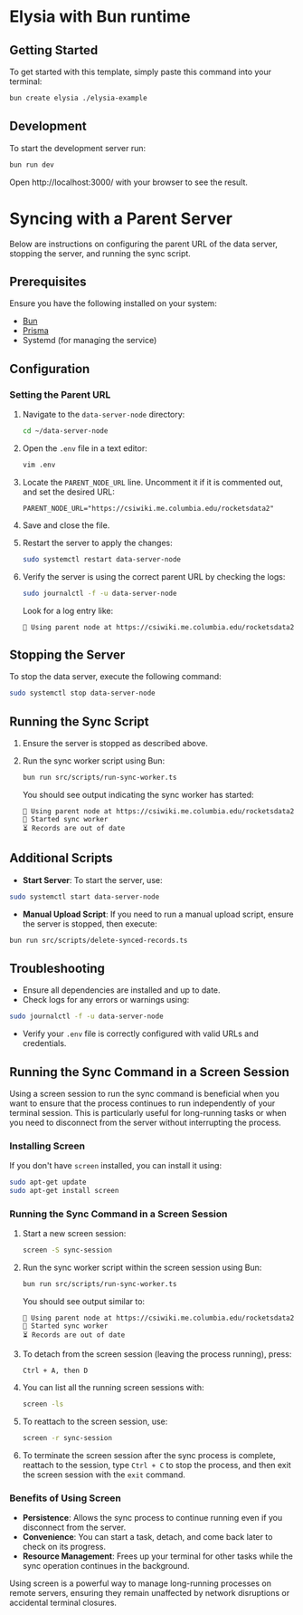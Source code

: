 # Elysia with Bun runtime

## Getting Started

To get started with this template, simply paste this command into your terminal:

```bash
bun create elysia ./elysia-example
```

## Development

To start the development server run:

```bash
bun run dev
```

Open http://localhost:3000/ with your browser to see the result.

# Syncing with a Parent Server

Below are instructions on configuring the parent URL of the data server, stopping the server, and running the sync script.

## Prerequisites

Ensure you have the following installed on your system:

- [Bun](https://bun.sh/)
- [Prisma](https://www.prisma.io/)
- Systemd (for managing the service)

## Configuration

### Setting the Parent URL

1. Navigate to the `data-server-node` directory:

   ```bash
   cd ~/data-server-node
   ```

2. Open the `.env` file in a text editor:

   ```bash
   vim .env
   ```

3. Locate the `PARENT_NODE_URL` line. Uncomment it if it is commented out, and set the desired URL:

   ```env
   PARENT_NODE_URL="https://csiwiki.me.columbia.edu/rocketsdata2"
   ```

4. Save and close the file.

5. Restart the server to apply the changes:

   ```bash
   sudo systemctl restart data-server-node
   ```

6. Verify the server is using the correct parent URL by checking the logs:

   ```bash
   sudo journalctl -f -u data-server-node
   ```

   Look for a log entry like:

   ```
   📡 Using parent node at https://csiwiki.me.columbia.edu/rocketsdata2
   ```

## Stopping the Server

To stop the data server, execute the following command:

```bash
sudo systemctl stop data-server-node
```

## Running the Sync Script

1. Ensure the server is stopped as described above.

2. Run the sync worker script using Bun:

   ```bash
   bun run src/scripts/run-sync-worker.ts
   ```

   You should see output indicating the sync worker has started:

   ```
   📡 Using parent node at https://csiwiki.me.columbia.edu/rocketsdata2
   🔄 Started sync worker
   ⏳ Records are out of date
   ```

## Additional Scripts

- **Start Server**: To start the server, use:

```bash
sudo systemctl start data-server-node
```

- **Manual Upload Script**: If you need to run a manual upload script, ensure the server is stopped, then execute:

```bash
bun run src/scripts/delete-synced-records.ts
```

## Troubleshooting

- Ensure all dependencies are installed and up to date.
- Check logs for any errors or warnings using:

```bash
sudo journalctl -f -u data-server-node
```

- Verify your `.env` file is correctly configured with valid URLs and credentials.

## Running the Sync Command in a Screen Session

Using a screen session to run the sync command is beneficial when you want to ensure that the process continues to run independently of your terminal session. This is particularly useful for long-running tasks or when you need to disconnect from the server without interrupting the process.

### Installing Screen

If you don't have `screen` installed, you can install it using:

```bash
sudo apt-get update
sudo apt-get install screen
```

### Running the Sync Command in a Screen Session

1. Start a new screen session:

   ```bash
   screen -S sync-session
   ```

2. Run the sync worker script within the screen session using Bun:

   ```bash
   bun run src/scripts/run-sync-worker.ts
   ```

   You should see output similar to:

   ```
   📡 Using parent node at https://csiwiki.me.columbia.edu/rocketsdata2
   🔄 Started sync worker
   ⏳ Records are out of date
   ```

3. To detach from the screen session (leaving the process running), press:

   ```
   Ctrl + A, then D
   ```

4. You can list all the running screen sessions with:

   ```bash
   screen -ls
   ```

5. To reattach to the screen session, use:

   ```bash
   screen -r sync-session

   ```

6. To terminate the screen session after the sync process is complete, reattach to the session, type `Ctrl + C` to stop the process, and then exit the screen session with the `exit` command.

### Benefits of Using Screen

- **Persistence**: Allows the sync process to continue running even if you disconnect from the server.
- **Convenience**: You can start a task, detach, and come back later to check on its progress.
- **Resource Management**: Frees up your terminal for other tasks while the sync operation continues in the background.

Using screen is a powerful way to manage long-running processes on remote servers, ensuring they remain unaffected by network disruptions or accidental terminal closures.
